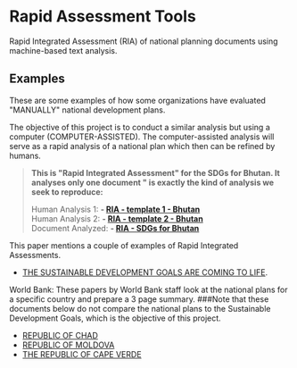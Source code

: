 # Rapid Assessment Tools
Rapid Integrated Assessment (RIA) of national planning documents using machine-based text analysis.

Examples
--------

These are some examples of how some organizations have evaluated "MANUALLY" national development plans.

The objective of this project is to conduct a similar analysis but using a computer (COMPUTER-ASSISTED). The computer-assisted analysis will serve as a rapid analysis of a national plan which then can be refined by humans.

>**This is "Rapid Integrated Assessment" for the SDGs for Bhutan. It analyses only one document " is exactly the kind of analysis we seek to reproduce:**
>
>Human Analysis 1: **- [RIA - template 1 - Bhutan](https://undg.org/wp-content/uploads/2016/06/RIA_Bhutan_Key_Observations-18.12.2015.pdf)**  
>Human Analysis 2: **- [RIA - template 2 - Bhutan](https://undg.org/wp-content/uploads/2016/06/RIA-Bhutan-Template-2-SDG-Profile-excluding-Goal-14-29.10.2015_final-1.pdf)**  
>Document Analyzed: **- [RIA - SDGs for Bhutan](http://www.gnhc.gov.bt/wp-content/uploads/2011/04/Eleventh-Five-Year-Plan.pdf)**

This paper mentions a couple of examples of Rapid Integrated Assessments.
- [THE SUSTAINABLE DEVELOPMENT GOALS
ARE COMING TO LIFE](https://undg.org/wp-content/uploads/2016/07/SDGs-are-Coming-to-Life-UNDG.pdf). 


World Bank:
These papers by World Bank staff look at the national plans for a specific country and prepare a 3 page summary.
###Note that these documents below do not compare the national plans to the Sustainable Development Goals, which is the objective of this project.

- [REPUBLIC OF CHAD](http://documents.worldbank.org/curated/en/944701468230692713/pdf/786920PRSP0IDA000PUBLIC00Box379788B.pdf)  
- [REPUBLIC OF MOLDOVA](http://documents.worldbank.org/curated/en/192891468054247731/pdf/800500PRSP0REP00Box379801B00PUBLIC0.pdf)  
- [THE REPUBLIC OF CAPE VERDE](http://documents.worldbank.org/curated/en/828231468020990509/pdf/844490PRSP0P12060Box382145B00OUO090.pdf)
